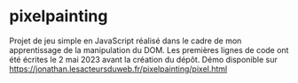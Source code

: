 # pixelpainting
Projet de jeu simple en JavaScript réalisé dans le cadre de mon apprentissage de la manipulation du DOM.
Les premières lignes de code ont été écrites le 2 mai 2023 avant la création du dépôt.
Démo disponible sur https://jonathan.lesacteursduweb.fr/pixelpainting/pixel.html
